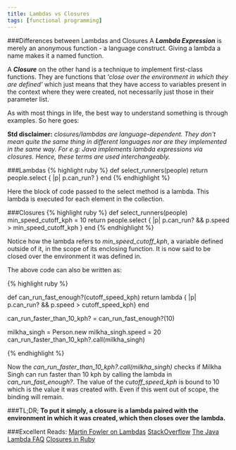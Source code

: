 ```yaml
---
title: Lambdas vs Closures
tags: [functional programming]
---
```


###Differences between Lambdas and Closures
A ***Lambda Expression*** is merely an anonymous function - a language construct. Giving a lambda a name makes it a named function.

A ***Closure*** on the other hand is a technique to implement first-class functions. They are functions that *'close over the environment in which they are defined'* which just means that they have access to variables present in the context where they were created, not necessarily just those in their parameter list.

As with most things in life, the best way to understand something is through examples. So here goes:

**Std disclaimer:** _closures/lambdas are language-dependent. They don't mean quite the same thing in different languages nor are they implemented in the same way. For e.g: Java implements lambda expressions via closures. Hence, these terms are used interchangeably._

###Lambdas
{% highlight ruby %}
def select_runners(people)
  return people.select { |p| p.can_run? }
end
{% endhighlight %}

Here the block of code passed to the select method is a lambda. This lambda is executed for each element in the collection.

###Closures
{% highlight ruby %}
def select_runners(people)
  min_speed_cutoff_kph = 10
  return people.select { |p| p.can_run? && p.speed > min_speed_cutoff_kph }
end
{% endhighlight %}

Notice how the lambda refers to *min\_speed\_cutoff\_kph*, a variable defined outside of it, in the scope of its enclosing function. It is now said to be closed over the environment it was defined in.

The above code can also be written as:

{% highlight ruby %}

def can_run_fast_enough?(cutoff_speed_kph)
  return lambda { |p| p.can_run? && p.speed > cutoff_speed_kph}
end

can_run_faster_than_10_kph? = can_run_fast_enough?(10)

milkha_singh = Person.new
milkha_singh.speed = 20
can_run_faster_than_10_kph?.call(milkha_singh)

{% endhighlight %}

Now the *can\_run\_faster\_than\_10\_kph?.call(milkha_singh)* checks if Milkha Singh can run faster than 10 kph by calling the lambda in *can\_run\_fast\_enough?*. The value of the *cutoff\_speed\_kph* is bound to 10 which is the value it was created with. Even if this went out of scope, the binding will remain.

###TL;DR;
**To put it simply, a closure is a lambda paired with the environment in which it was created, which then closes over the lambda.**

###Excellent Reads:
[Martin Fowler on Lambdas](http://martinfowler.com/bliki/Lambda.html)
[StackOverflow](http://stackoverflow.com/questions/220658/what-is-the-difference-between-a-closure-and-a-lambda)
[The Java Lambda FAQ](http://www.lambdafaq.org/)
[Closures in Ruby](https://innig.net/software/ruby/closures-in-ruby)
